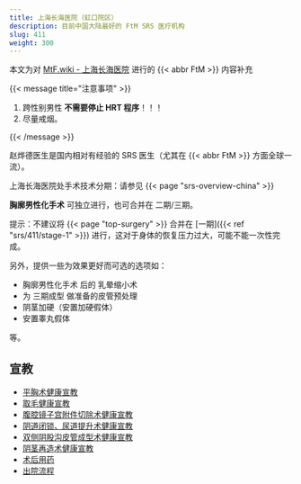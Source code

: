 ```yaml
---
title: 上海长海医院（虹口院区）
description: 目前中国大陆最好的 FtM SRS 医疗机构
slug: 411
weight: 300
---
```


本文为对 [MtF.wiki - 上海长海医院](https://mtf.wiki/zh-cn/docs/srs/china/sh411/) 进行的 {{< abbr FtM >}} 内容补充

{{< message title="注意事项" >}}

1. 跨性别男性 **不需要停止 HRT 程序**！！！
1. 尽量戒烟。

{{< /message >}}

赵烨德医生是国内相对有经验的 SRS 医生（尤其在 {{< abbr FtM >}} 方面全球一流）。

上海长海医院处手术技术分期：请参见 {{< page "srs-overview-china" >}}

**胸廓男性化手术** 可独立进行，也可合并在 二期/三期。

提示：不建议将 {{< page "top-surgery" >}} 合并在 [一期]({{< ref "srs/411/stage-1" >}}) 进行，这对于身体的恢复压力过大，可能不能一次性完成。

另外，提供一些为效果更好而可选的选项如：

- 胸廓男性化手术 后的 乳晕缩小术
- 为 三期成型 做准备的皮管预处理
- 阴茎加硬（安置加硬假体）
- 安置睾丸假体

等。

## 宣教

- [平胸术健康宣教](http://qr61.cn/oWtfl1/qOcTmii)
- [取毛健康宣教](http://qr61.cn/oWtfl1/qs4TMWc)
- [腹腔镜子宫附件切除术健康宣教](http://qr61.cn/oWtfl1/qMKh2DP)
- [阴道闭锁、尿道提升术健康宣教](http://qr61.cn/oWtfl1/q4oHwD9)
- [双侧阴股沟皮管成型术健康宣教](http://qr61.cn/oWtfl1/qnQYPAU)
- [阴茎再造术健康宣教](http://qr61.cn/oWtfl1/qbckkge)
- [术后用药](http://qr61.cn/oWtfl1/qXLtGrb)
- [出院流程](http://qr61.cn/oWtfl1/qGkmRMx)
